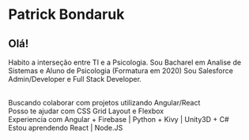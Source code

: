 # Patrick Bondaruk

## Olá!

Habito a interseção entre TI e a Psicologia.
Sou Bacharel em Analise de Sistemas e Aluno de Psicologia (Formatura em 2020)
Sou Salesforce Admin/Developer e Full Stack Developer.


 <br/> Buscando colaborar com projetos utilizando Angular/React
 <br/> Posso te ajudar com CSS Grid Layout e Flexbox
 <br/> Experiencia com Angular + Firebase | Python + Kivy | Unity3D + C#
 <br/> Estou aprendendo React | Node.JS
 
 
